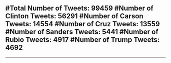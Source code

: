 #Total Number of Tweets: 99459 
#Number of Clinton Tweets: 56291
#Number of Carson Tweets: 14554
#Number of Cruz Tweets: 13559
#Number of Sanders Tweets: 5441
#Number of Rubio Tweets: 4917
#Number of Trump Tweets: 4692
---
---
